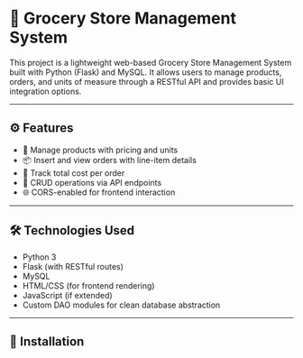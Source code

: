 # 🛒 Grocery Store Management System

This project is a lightweight web-based Grocery Store Management System built with Python (Flask) and MySQL. It allows users to manage products, orders, and units of measure through a RESTful API and provides basic UI integration options.

---

## ⚙️ Features

- 🧾 Manage products with pricing and units
- 📦 Insert and view orders with line-item details
- 🧮 Track total cost per order
- 🔄 CRUD operations via API endpoints
- 🌐 CORS-enabled for frontend interaction

---

## 🛠️ Technologies Used

- Python 3
- Flask (with RESTful routes)
- MySQL
- HTML/CSS (for frontend rendering)
- JavaScript (if extended)
- Custom DAO modules for clean database abstraction

---

## 🚀 Installation


